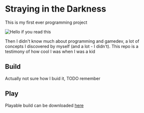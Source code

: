 # Straying in the Darkness

This is my first ever programming project

![Hello if you read this](https://i.ibb.co/BV3TzVC/sitd.png)

Then I didn't know much about programming and gamedev, a lot of concepts I discovered by myself (and a lot - I didn't). This repo is a testimony of how cool I was when I was a kid

## Build

Actually not sure how I buid it, TODO remember

## Play

Playable build can be downloaded [here](https://disk.yandex.ru/d/78tZC3DVZQ78x)
